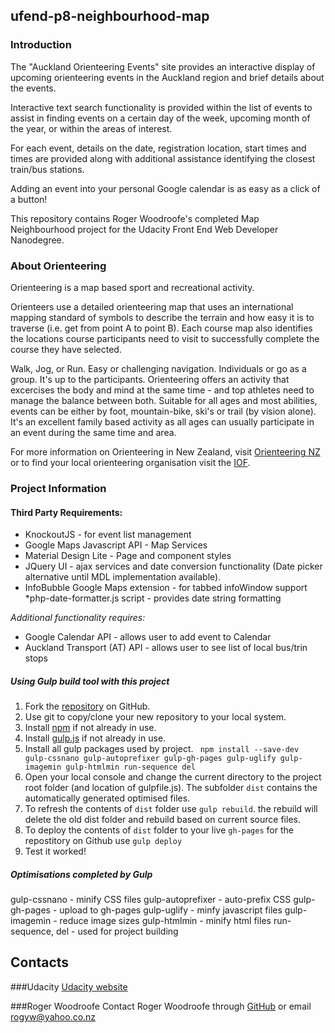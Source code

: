 ## ufend-p8-neighbourhood-map

### Introduction

The "Auckland Orienteering Events" site provides an interactive display of upcoming orienteering events in the Auckland region and brief details about the events.

Interactive text search functionality is provided within the list of events to assist in finding events on a certain day of the week, upcoming month of the year, or within the areas of interest.

For each event, details on the date, registration location, start times and times are provided along with additional assistance identifying the closest train/bus stations.

Adding an event into your personal Google calendar is as easy as a click of a button!

This repository contains Roger Woodroofe's completed Map Neighbourhood project for the Udacity Front End Web Developer  Nanodegree.

### About Orienteering

Orienteering is a map based sport and recreational activity.

Orienteers use a detailed orienteering map that uses an international mapping standard of symbols to describe the terrain and how easy it is to traverse (i.e. get from point A to point B). Each course map also identifies the locations course participants need to visit to successfully complete the course they have selected.

Walk, Jog, or Run. Easy or challenging navigation. Individuals or go as a group. It's up to the participants.  Orienteering offers an activity that excercises the body and mind at the same time - and top athletes need to manage the balance between both. Suitable for all ages and most abilities, events can be either by foot, mountain-bike, ski's or trail (by vision alone). It's an excellent family based activity as all ages can usually participate in an event during the same time and area.

For more information on Orienteering in New Zealand, visit [Orienteering NZ](http://www.orienteering.org/) or to find your local orienteering organisation visit the [IOF](http://www.orienteering.org/).


### Project Information

#### Third Party Requirements:

* KnockoutJS - for event list management
* Google Maps Javascript API - Map Services
* Material Design Lite - Page and component styles
* JQuery UI - ajax services and date conversion functionality (Date picker alternative until MDL implementation available).
* InfoBubble Google Maps extension - for tabbed infoWindow support
*php-date-formatter.js script - provides date string formatting

*Additional functionality requires:*

* Google Calendar API - allows user to add event to Calendar
* Auckland Transport (AT) API - allows user to see list of local bus/trin stops


##### Using Gulp build tool with this project

1. Fork the [repository](https://github.com/rogyw/ufend-P8-neighbourhood-map.git) on GitHub.
1. Use git to copy/clone your new repository to your local system.
1. Install [npm](https://docs.npmjs.com/getting-started/installing-node) if not already in use.
1. Install [gulp.js](http://gulpjs.com/) if not already in use.
1. Install all gulp packages used by project.
``` npm install --save-dev gulp-cssnano gulp-autoprefixer gulp-gh-pages gulp-uglify gulp-imagemin gulp-htmlmin run-sequence del```
1. Open your local console and change the current directory to the project root folder (and location of gulpfile.js). The subfolder `dist` contains the automatically generated optimised files.
1. To refresh the contents of `dist` folder use `gulp rebuild`.  the rebuild will delete the old dist folder and rebuild based on current source files.
1. To deploy the contents of `dist` folder to your live `gh-pages` for the repostitory on Github use `gulp deploy`
1. Test it worked!

##### Optimisations completed by Gulp
gulp-cssnano - minify CSS files
gulp-autoprefixer - auto-prefix CSS
gulp-gh-pages - upload to gh-pages
gulp-uglify  - minfy javascript files
gulp-imagemin - reduce image sizes
gulp-htmlmin  - minify html files
run-sequence, del - used for project building

## Contacts

###Udacity
[Udacity website](https://www.udacity.com/)

###Roger Woodroofe
Contact Roger Woodroofe through [GitHub](https://github.com/rogyw) or email [rogyw@yahoo.co.nz](mailto:rogyw@yahoo.co.nz)
